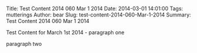 Title:   Test Content 2014 060 Mar 1 2014
Date:    2014-03-01 14:01:00
Tags:    mutterings
Author:  bear
Slug:    test-content-2014-060-Mar-1-2014
Summary: Test Content 2014 060 Mar 1 2014

Test Content for March 1st 2014 - paragraph one

paragraph two
